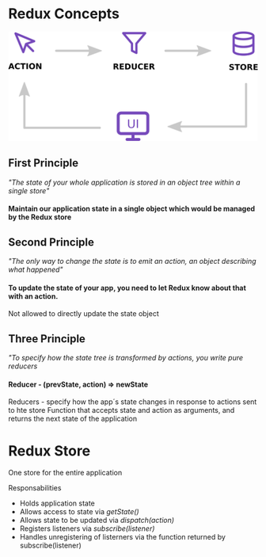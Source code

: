 # Redux Concepts

![](redux.png)

## First Principle

_"The state of your whole application is stored in an object tree within a single store"_

#### Maintain our application state in a single object which would be managed by the Redux store

## Second Principle

_"The only way to change the state is to emit an action, an object describing what happened"_

#### To update the state of your app, you need to let Redux know about that with an action.

Not allowed to directly update the state object

## Three Principle

_"To specify how the state tree is transformed by actions, you write pure reducers_

#### Reducer - (prevState, action) => newState

Reducers - specify how the app´s state changes in response to actions sent to hte store
Function that accepts state and action as arguments, and returns the next state of the application

# Redux Store

One store for the entire application

Responsabilities

- Holds application state
- Allows access to state via _getState()_
- Allows state to be updated via _dispatch(action)_
- Registers listeners via _subscribe(listener)_
- Handles unregistering of listerners via the function returned by subscribe(listener)
